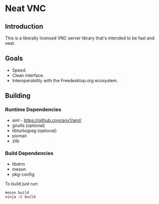 # Neat VNC

## Introduction
This is a liberally licensed VNC server library that's intended to be fast and
neat.

## Goals
 * Speed.
 * Clean interface.
 * Interoperability with the Freedesktop.org ecosystem.

## Building

### Runtime Dependencies
 * aml - https://github.com/any1/aml/
 * gnutls (optional)
 * libturbojpeg (optional)
 * pixman
 * zlib

### Build Dependencies
 * libdrm
 * meson
 * pkg-config

To build just run:
```
meson build
ninja -C build
```
